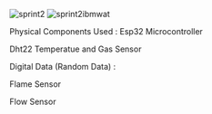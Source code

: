 ![sprint2](https://user-images.githubusercontent.com/113462414/201536185-28cc41ac-4d9e-4aed-9089-8da1cffd0fa9.png)
![sprint2ibmwat](https://user-images.githubusercontent.com/113462414/201536189-7f2af12a-83dd-4194-8306-a5ad29c5f64c.png)

Physical Components Used :
Esp32 Microcontroller

Dht22 Temperatue and Gas Sensor

Digital Data (Random Data) :

Flame Sensor

Flow Sensor
